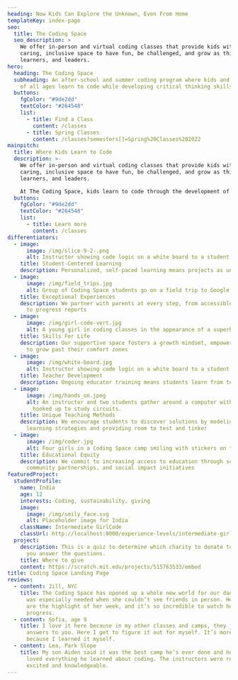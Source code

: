 ```yaml
---
heading: Now Kids Can Explore the Unknown, Even From Home
templateKey: index-page
seo:
  title: The Coding Space
  seo_description: >
    We offer in-person and virtual coding classes that provide kids with a
    caring, inclusive space to have fun, be challenged, and grow as thinkers,
    learners, and leaders.
hero:
  heading: The Coding Space
  subheading: ​​An after-school and summer coding program where kids and students
    of all ages learn to code while developing critical thinking skills.
  buttons:
    fgColor: "#9de2dd"
    textColor: "#264548"
    list:
      - title: Find a Class
        content: /classes
      - title: Spring Classes
        content: /classes?semesters[]=Spring%20Classes%202022
mainpitch:
  title: Where Kids Learn to Code
  description: >-
    We offer in-person and virtual coding classes that provide kids with a
    caring, inclusive space to have fun, be challenged, and grow as thinkers,
    learners, and leaders.

    At The Coding Space, kids learn to code through the development of computational thinking skills, intellectual confidence, self-expression, and independence.
  buttons:
    fgColor: "#9de2dd"
    textColor: "#264548"
    list:
      - title: Learn more
        content: /classes
differentiators:
  - image:
      image: /img/slice-9-2-.png
      alt: Instructor showing code logic on a white board to a student
    title: Student-Centered Learning
    description: Personalized, self-paced learning means projects as unique as our students
  - image:
      image: /img/field_trips.jpg
      alt: Group of Coding Space students go on a field trip to Google office in NYC
    title: Exceptional Experiences
    description: We partner with parents at every step, from accessible tech support
      to progress reports
  - image:
      image: /img/girl-code-vert.jpg
      alt: A young girl in coding classes in the appearance of a superhero.
    title: Skills For Life
    description: Our supportive space fosters a growth mindset, empowering students
      to grow past their comfort zones
  - image:
      image: /img/white-board.jpg
      alt: Instructor showing code logic on a white board to a student
    title: Teacher Development
    description: Ongoing educator training means students learn from teachers in the know
  - image:
      image: /img/hands_on.jpeg
      alt: An instructor and two students gather around a computer with electronics
        hooked up to study circuits.
    title: Unique Teaching Methods
    description: We encourage students to discover solutions by modeling effective
      learning strategies and providing room to test and tinker
  - image:
      image: /img/coder.jpg
      alt: Four girls in a Coding Space camp smiling with stickers on their faces
    title: Educational Equity
    description: We commit to increasing access to education through scholarships,
      community partnerships, and social impact initiatives
featuredProject:
  studentProfile:
    name: India
    age: 12
    interests: Coding, sustainability, giving
    image:
      image: /img/smily_face.svg
      alt: Placeholder image for India
    className: Intermediate GirlCode
    classUrl: http://localhost:8000/experience-levels/intermediate-girlcode/
  project:
    description: This is a quiz to determine which charity to donate to based on how
      you answer the questions.
    title: Where to give
    content: https://scratch.mit.edu/projects/515763533/embed
title: Coding Space Landing Page
reviews:
  - content: Jill, NYC
    title: The Coding Space has opened up a whole new world for our daughter, which
      was especially needed when she couldn’t see friends in person. Her classes
      are the highlight of her week, and it’s so incredible to watch her
      progress.
  - content: Sofia, age 9
    title: I love it here because in my other classes and camps, they just give the
      answers to you. Here I get to figure it out for myself. It’s more exciting
      because I learned it myself.
  - content: Lea, Park Slope
    title: My son Aiden said it was the best camp he’s ever done and he absolutely
      loved everything he learned about coding. The instructors were really
      excited and knowledgeable.
---
```

